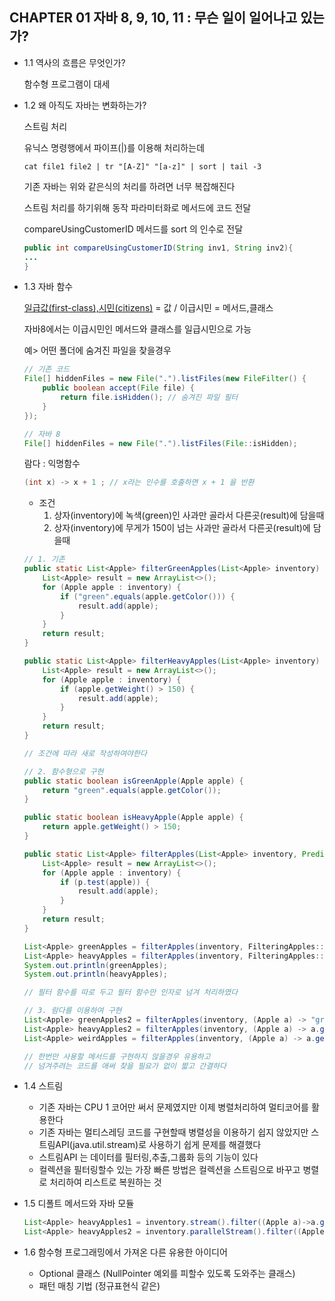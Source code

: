 ## CHAPTER 01 자바 8, 9, 10, 11 : 무슨 일이 일어나고 있는가?

* 1.1 역사의 흐름은 무엇인가?

    함수형 프로그램이 대세

* 1.2 왜 아직도 자바는 변화하는가?

    스트림 처리

    유닉스 명령행에서 파이프(|)를 이용해 처리하는데

    ```linux
    cat file1 file2 | tr "[A-Z]" "[a-z]" | sort | tail -3
    ```

    기존 자바는 위와 같은식의 처리를 하려면 너무 복잡해진다

    스트림 처리를 하기위해 동작 파라미터화로 메서드에 코드 전달

    compareUsingCustomerID 메서드를 sort 의 인수로 전달
    ```java
    public int compareUsingCustomerID(String inv1, String inv2){
    ...
    }
    ```

* 1.3 자바 함수

    [일급값(first-class),시민(citizens)](https://ko.wikipedia.org/wiki/%EC%9D%BC%EA%B8%89_%EA%B0%9D%EC%B2%B4) = 값 /
    이급시민 = 메서드,클래스

    자바8에서는 이급시민인 메서드와 클래스를 일급시민으로 가능

    예> 어떤 폴더에 숨겨진 파일을 찾을경우

    ```java
    // 기존 코드
    File[] hiddenFiles = new File(".").listFiles(new FileFilter() {
        public boolean accept(File file) {
            return file.isHidden(); // 숨겨진 파일 필터
        }
    });

    // 자바 8
    File[] hiddenFiles = new File(".").listFiles(File::isHidden);
    ```

    람다 : 익명함수
    ```java
    (int x) -> x + 1 ; // x라는 인수를 호출하면 x + 1 을 반환
    ```

    * 조건
        1. 상자(inventory)에 녹색(green)인 사과만 골라서 다른곳(result)에 담을때
        2. 상자(inventory)에 무게가 150이 넘는 사과만 골라서 다른곳(result)에 담을때
    
    ```java
    // 1. 기존
    public static List<Apple> filterGreenApples(List<Apple> inventory) {
        List<Apple> result = new ArrayList<>();
        for (Apple apple : inventory) {
            if ("green".equals(apple.getColor())) {
                result.add(apple);
            }
        }
        return result;
    }

    public static List<Apple> filterHeavyApples(List<Apple> inventory) {
        List<Apple> result = new ArrayList<>();
        for (Apple apple : inventory) {
            if (apple.getWeight() > 150) {
                result.add(apple);
            }
        }
        return result;
    }

    // 조건에 따라 새로 작성하여야한다

    // 2. 함수형으로 구현
    public static boolean isGreenApple(Apple apple) {
        return "green".equals(apple.getColor());
    }

    public static boolean isHeavyApple(Apple apple) {
        return apple.getWeight() > 150;
    }

    public static List<Apple> filterApples(List<Apple> inventory, Predicate<Apple> p) {
        List<Apple> result = new ArrayList<>();
        for (Apple apple : inventory) {
            if (p.test(apple)) {
                result.add(apple);
            }
        }
        return result;
    }

    List<Apple> greenApples = filterApples(inventory, FilteringApples::isGreenApple);
    List<Apple> heavyApples = filterApples(inventory, FilteringApples::isHeavyApple);
    System.out.println(greenApples);
    System.out.println(heavyApples);

    // 필터 함수를 따로 두고 필터 함수만 인자로 넘겨 처리하였다

    // 3. 람다를 이용하여 구현
    List<Apple> greenApples2 = filterApples(inventory, (Apple a) -> "green".equals(a.getColor()));
    List<Apple> heavyApples2 = filterApples(inventory, (Apple a) -> a.getWeight() > 150);
    List<Apple> weirdApples = filterApples(inventory, (Apple a) -> a.getWeight() < 80 || "brown".equals(a.getColor()));

    // 한번만 사용할 메서드를 구현하지 않을경우 유용하고
    // 넘겨주려는 코드를 애써 찾을 필요가 없이 짧고 간결하다

    ```

* 1.4 스트림

    * 기존 자바는 CPU 1 코어만 써서 문제였지만 이제 병렬처리하여 멀티코어를 활용한다
    * 기존 자바는 멀티스레딩 코드를 구현할때 병렬성을 이용하기 쉽지 않았지만 스트림API(java.util.stream)로 사용하기 쉽게 문제를 해결했다
    * 스트림API 는 데이터를 필터링,추출,그룹화 등의 기능이 있다
    * 컬렉션을 필터링할수 있는 가장 빠른 방법은 컬렉션을 스트림으로 바꾸고 병렬로 처리하여 리스트로 복원하는 것


* 1.5 디폴트 메서드와 자바 모듈

    ```java
    List<Apple> heavyApples1 = inventory.stream().filter((Apple a)->a.getWeight() > 150).collect(toList());
    List<Apple> heavyApples2 = inventory.parallelStream().filter((Apple a)->a.getWeight() > 150).collect(toList());
    ```

* 1.6 함수형 프로그래밍에서 가져온 다른 유용한 아이디어

    * Optional<T> 클래스 (NullPointer 예외를 피할수 있도록 도와주는 클래스)
    * 패턴 매칭 기법 (정규표현식 같은)